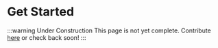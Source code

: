 # Get Started

:::warning Under Construction
This page is not yet complete. Contribute [here](https://github.com/creacher4/assetto-corsa-arc) or check back soon!
:::